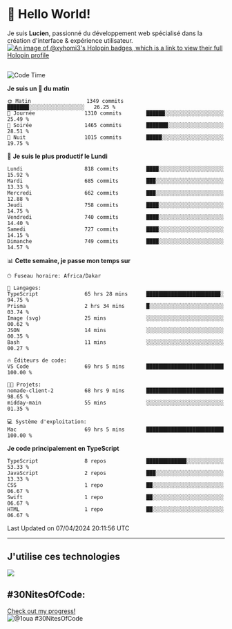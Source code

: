 # 👋 Hello World!

Je suis **Lucien**, passionné du développement web spécialisé dans la création d'interface & expérience utilisateur.
[![An image of @xyhomi3's Holopin badges, which is a link to view their full Holopin profile](https://holopin.me/xyhomi3)](https://holopin.io/@xyhomi3)

##

<!--START_SECTION:waka-->
![Code Time](http://img.shields.io/badge/Code%20Time-876%20hrs%2054%20mins-blue)

**Je suis un 🐤 du matin** 

```text
🌞 Matin                  1349 commits        ███████░░░░░░░░░░░░░░░░░░   26.25 % 
🌆 Journée                1310 commits        ██████░░░░░░░░░░░░░░░░░░░   25.49 % 
🌃 Soirée                 1465 commits        ███████░░░░░░░░░░░░░░░░░░   28.51 % 
🌙 Nuit                   1015 commits        █████░░░░░░░░░░░░░░░░░░░░   19.75 % 
```
📅 **Je suis le plus productif le Lundi** 

```text
Lundi                    818 commits         ████░░░░░░░░░░░░░░░░░░░░░   15.92 % 
Mardi                    685 commits         ███░░░░░░░░░░░░░░░░░░░░░░   13.33 % 
Mercredi                 662 commits         ███░░░░░░░░░░░░░░░░░░░░░░   12.88 % 
Jeudi                    758 commits         ████░░░░░░░░░░░░░░░░░░░░░   14.75 % 
Vendredi                 740 commits         ████░░░░░░░░░░░░░░░░░░░░░   14.40 % 
Samedi                   727 commits         ████░░░░░░░░░░░░░░░░░░░░░   14.15 % 
Dimanche                 749 commits         ████░░░░░░░░░░░░░░░░░░░░░   14.57 % 
```


📊 **Cette semaine, je passe mon temps sur** 

```text
🕑︎ Fuseau horaire: Africa/Dakar

💬 Langages: 
TypeScript               65 hrs 28 mins      ████████████████████████░   94.75 % 
Prisma                   2 hrs 34 mins       █░░░░░░░░░░░░░░░░░░░░░░░░   03.74 % 
Image (svg)              25 mins             ░░░░░░░░░░░░░░░░░░░░░░░░░   00.62 % 
JSON                     14 mins             ░░░░░░░░░░░░░░░░░░░░░░░░░   00.35 % 
Bash                     11 mins             ░░░░░░░░░░░░░░░░░░░░░░░░░   00.27 % 

🔥 Éditeurs de code: 
VS Code                  69 hrs 5 mins       █████████████████████████   100.00 % 

🐱‍💻 Projets: 
nomade-client-2          68 hrs 9 mins       █████████████████████████   98.65 % 
midday-main              55 mins             ░░░░░░░░░░░░░░░░░░░░░░░░░   01.35 % 

💻 Système d'exploitation: 
Mac                      69 hrs 5 mins       █████████████████████████   100.00 % 
```

**Je code principalement en TypeScript** 

```text
TypeScript               8 repos             █████████████░░░░░░░░░░░░   53.33 % 
JavaScript               2 repos             ███░░░░░░░░░░░░░░░░░░░░░░   13.33 % 
CSS                      1 repo              ██░░░░░░░░░░░░░░░░░░░░░░░   06.67 % 
Swift                    1 repo              ██░░░░░░░░░░░░░░░░░░░░░░░   06.67 % 
HTML                     1 repo              ██░░░░░░░░░░░░░░░░░░░░░░░   06.67 % 
```




 Last Updated on 07/04/2024 20:11:56 UTC
<!--END_SECTION:waka-->
---

## J'utilise ces technologies

<p align="left">
  <a href="https://skillicons.dev">
    <img src="https://skillicons.dev/icons?i=ts,js,md,scss,tailwind,react,redux,docker,express,astro,vite,nextjs,vercel,figma,ableton" />
  </a>
</p>

## #30NitesOfCode:
  [Check out my progress!](https://www.codedex.io/@1oua/30-nites-of-code)  
  ![@1oua #30NitesOfCode](https://www.codedex.io/api/petStatus?user=1oua)
